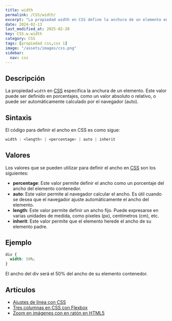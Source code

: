 ```yaml
---
title: width
permalink: /CSS/width/
excerpt: "La propiedad width en CSS define la anchura de un elemento en diferentes unidades."
date: 2024-02-13
last_modified_at: 2025-02-20
key: CSS.w.width
category: CSS
tags: [propiedad css,css 1]
image: "/assets/images/css.png"
sidebar:
  nav: css
---
```


## Descripción


La propiedad `width` en [CSS](https://www.manualweb.net/css/) especifica la anchura de un elemento. Este valor puede ser definido en porcentajes, como un valor absoluto o relativo, o puede ser automáticamente calculado por el navegador (auto).


## Sintaxis


El código para definir el ancho en CSS es como sigue:


```css
width : <length> | <percentage> | auto | inherit
```


## Valores


Los valores que se pueden utilizar para definir el ancho en [CSS](https://www.manualweb.net/css/) son los siguientes:

- **percentage**: Este valor permite definir el ancho como un porcentaje del ancho del elemento contenedor.
- **auto**: Este valor permite al navegador calcular el ancho. Es útil cuando se desea que el navegador ajuste automáticamente el ancho del elemento.
- **length**: Este valor permite definir un ancho fijo. Puede expresarse en varias unidades de medida, como píxeles (px), centímetros (cm), etc.
- **inherit**: Este valor permite que el elemento herede el ancho de su elemento padre.

## Ejemplo


```css
div {
  width: 50%;
}
```


El ancho del div será el 50% del ancho de su elemento contenedor.


## Artículos

- [Ajustes de línea con CSS](http://lineadecodigo.com/css/ajustes-de-linea-con-css/)
- [Tres columnas en CSS con Flexbox](https://lineadecodigo.com/css/tres-columnas-en-css-con-flexbox/)
- [Zoom en imágenes con en ratón en HTML5](https://lineadecodigo.com/html5/zoom-en-imagenes-con-el-raton-en-html5/)

